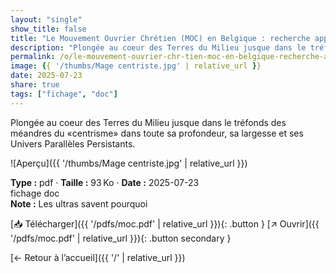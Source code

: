 ```yaml
---
layout: "single"
show_title: false
title: "Le Mouvement Ouvrier Chrétien (MOC) en Belgique : recherche approfondie"
description: "Plongée au coeur des Terres du Milieu jusque dans le tréfonds des méandres du «centrisme» dans toute sa profondeur, sa largesse et ses Univers Parallèles Persistants."
permalink: /o/le-mouvement-ouvrier-chr-tien-moc-en-belgique-recherche-approfondie/
image: {{ '/thumbs/Mage centriste.jpg' | relative_url }}
date: 2025-07-23
share: true
tags: ["fichage", "doc"]
---
```



Plongée au coeur des Terres du Milieu jusque dans le tréfonds des méandres du «centrisme» dans toute sa profondeur, sa largesse et ses Univers Parallèles Persistants.

![Aperçu]({{ '/thumbs/Mage centriste.jpg' | relative_url }})

<div class="info-box"><strong>Type :</strong> pdf · <strong>Taille :</strong> 93 Ko · <strong>Date :</strong> 2025-07-23</div>

<div class="tags"><span class="tag">fichage</span> <span class="tag">doc</span></div>

<div class="notice notice--info"><strong>Note :</strong> Les ultras savent pourquoi</div>

[📥 Télécharger]({{ '/pdfs/moc.pdf' | relative_url }}){: .button }
[↗ Ouvrir]({{ '/pdfs/moc.pdf' | relative_url }}){: .button secondary }

[← Retour à l’accueil]({{ '/' | relative_url }})
